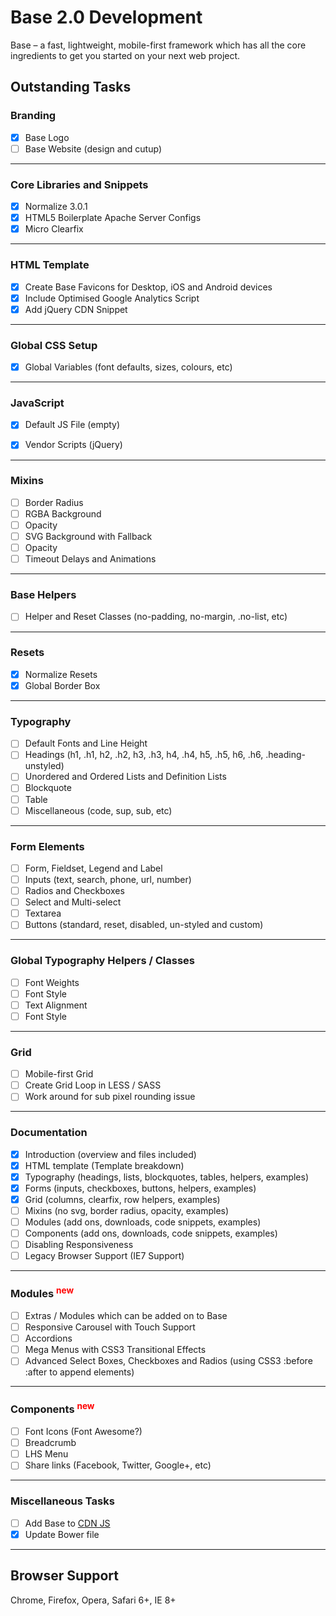 # Base 2.0 Development
Base – a fast, lightweight, mobile-first framework which has all the core ingredients to get you started on your next web project.

## Outstanding Tasks

### Branding
- [x] Base Logo
- [ ] Base Website (design and cutup)

* * *

### Core Libraries and Snippets
- [x] Normalize 3.0.1
- [x] HTML5 Boilerplate Apache Server Configs
- [x] Micro Clearfix

* * *

### HTML Template
- [x] Create Base Favicons for Desktop, iOS and Android devices
- [x] Include Optimised Google Analytics Script
- [x] Add jQuery CDN Snippet

* * *

### Global CSS Setup
- [x] Global Variables (font defaults, sizes, colours, etc)

* * *

### JavaScript
- [x] Default JS File (empty)
- [x] Vendor Scripts (jQuery)


* * *

### Mixins
- [ ] Border Radius
- [ ] RGBA Background
- [ ] Opacity
- [ ] SVG Background with Fallback
- [ ] Opacity
- [ ] Timeout Delays and Animations

* * *

### Base Helpers
- [ ] Helper and Reset Classes (no-padding, no-margin, .no-list, etc)

* * *
### Resets
- [x] Normalize Resets
- [x] Global Border Box

* * *

### Typography
- [ ] Default Fonts and Line Height
- [ ] Headings (h1, .h1, h2, .h2, h3, .h3, h4, .h4, h5, .h5, h6, .h6, .heading-unstyled)
- [ ] Unordered and Ordered Lists and Definition Lists
- [ ] Blockquote
- [ ] Table
- [ ] Miscellaneous (code, sup, sub, etc)

* * *

### Form Elements
- [ ] Form, Fieldset, Legend and Label
- [ ] Inputs (text, search, phone, url, number)
- [ ] Radios and Checkboxes
- [ ] Select and Multi-select
- [ ] Textarea
- [ ] Buttons (standard, reset, disabled, un-styled and custom)

* * *

### Global Typography Helpers / Classes
- [ ] Font Weights
- [ ] Font Style
- [ ] Text Alignment
- [ ] Font Style

* * *

### Grid
- [ ] Mobile-first Grid
- [ ] Create Grid Loop in LESS / SASS
- [ ] Work around for sub pixel rounding issue

* * *

### Documentation
- [x] Introduction (overview and files included)
- [x] HTML template (Template breakdown)
- [x] Typography (headings, lists, blockquotes, tables, helpers, examples)
- [x] Forms (inputs, checkboxes, buttons, helpers, examples)
- [x] Grid (columns, clearfix, row helpers, examples)
- [ ] Mixins (no svg, border radius, opacity, examples)
- [ ] Modules (add ons, downloads, code snippets, examples)
- [ ] Components (add ons, downloads, code snippets, examples)
- [ ] Disabling Responsiveness
- [ ] Legacy Browser Support (IE7 Support)

* * *

### Modules <sup style="color: red;">new</sup>
- [ ] Extras / Modules which can be added on to Base
- [ ] Responsive Carousel with Touch Support
- [ ] Accordions
- [ ] Mega Menus with CSS3 Transitional Effects
- [ ] Advanced Select Boxes, Checkboxes and Radios (using CSS3 :before :after to append elements)

* * *

### Components <sup style="color: red;">new</sup>
- [ ] Font Icons (Font Awesome?)
- [ ] Breadcrumb
- [ ] LHS Menu
- [ ] Share links (Facebook, Twitter, Google+, etc)

* * *

### Miscellaneous Tasks
- [ ] Add Base to [CDN JS](http://cdnjs.com/)
- [x] Update Bower file

* * *

## Browser Support
Chrome, Firefox, Opera, Safari 6+, IE 8+
